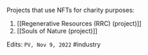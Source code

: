 Projects that use NFTs for charity purposes:

1. [[Regenerative Resources (RRC) (project)]]
2. [[Souls of Nature (project)]]

Edits: `PV, Nov 9, 2022`
#industry
